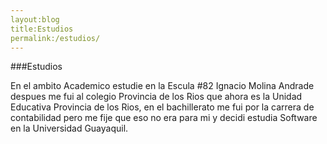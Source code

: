 ```yaml
---
layout:blog
title:Estudios
permalink:/estudios/
---
```

###Estudios

En el ambito Academico estudie en la Escula #82 Ignacio Molina Andrade despues me fui 
al colegio Provincia de los Rios que ahora es la Unidad Educativa Provincia de los Rios, 
en el bachillerato me fui por la carrera de contabilidad pero me fije que eso no era
para mi y decidi estudia Software en la Universidad Guayaquil.
